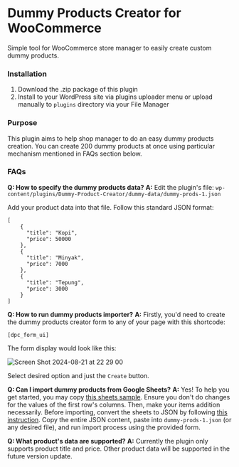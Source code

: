 # Dummy Products Creator for WooCommerce
Simple tool for WooCommerce store manager to easily create custom dummy products.

### Installation

1. Download the .zip package of this plugin
2. Install to your WordPress site via plugins uploader menu or upload manually to `plugins` directory via your File Manager

### Purpose

This plugin aims to help shop manager to do an easy dummy products creation. You can create 200 dummy products at once using particular mechanism mentioned in FAQs section below.

### FAQs

**Q: How to specify the dummy products data?**
**A:** Edit the plugin's file: `wp-content/plugins/Dummy-Product-Creator/dummy-data/dummy-prods-1.json`

Add your product data into that file. Follow this standard JSON format:

```
[
    {
      "title": "Kopi",
      "price": 50000
    },
    {
      "title": "Minyak",
      "price": 7000
    },
    {
      "title": "Tepung",
      "price": 3000
    }
]
```

**Q: How to run dummy products importer?**
**A:** Firstly, you'd need to create the dummy products creator form to any of your page with this shortcode:

```
[dpc_form_ui]
```

The form display would look like this:

![Screen Shot 2024-08-21 at 22 29 00](https://github.com/user-attachments/assets/aad32ea8-0603-4ad9-a330-427492233143)

Select desired option and just the `Create` button.

**Q: Can I import dummy products from Google Sheets?**
**A:** Yes! To help you get started, you may copy [this sheets sample](https://docs.google.com/spreadsheets/d/1m4BEyoErivDbUAkll37Guax1qVfcQFLV7enIQhJyN44/edit?usp=sharing). Ensure you don't do changes for the values of the first row's columns. Then, make your items addition necessarily. Before importing, convert the sheets to JSON by following [this instruction](https://help.cloud.just-ai.com/en/aimylogic/publication_channels/google_tables/csv_to_json/). Copy the entire JSON content, paste into `dummy-prods-1.json` (or any desired file), and run import process using the provided form.

**Q: What product's data are supported?**
**A:** Currently the plugin only supports product title and price. Other product data will be supported in the future version update.